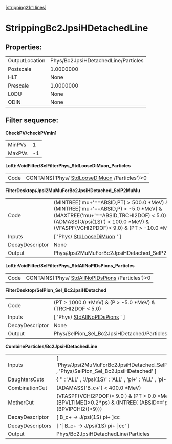 [[stripping21r1 lines]](./stripping21r1-index)

# StrippingBc2JpsiHDetachedLine

## Properties:

|                |                                     |
|----------------|-------------------------------------|
| OutputLocation | Phys/Bc2JpsiHDetachedLine/Particles |
| Postscale      | 1.0000000                           |
| HLT            | None                                |
| Prescale       | 1.0000000                           |
| L0DU           | None                                |
| ODIN           | None                                |

## Filter sequence:

**CheckPV/checkPVmin1**

|        |     |
|--------|-----|
| MinPVs | 1   |
| MaxPVs | -1  |

**LoKi::VoidFilter/SelFilterPhys_StdLooseDiMuon_Particles**

|      |                                                                                  |
|------|----------------------------------------------------------------------------------|
| Code | CONTAINS('Phys/ [StdLooseDiMuon](./stripping21r1-stdloosedimuon) /Particles')\>0 |

**FilterDesktop/Jpsi2MuMuForBc2JpsiHDetached_SelP2MuMu**

|                 |                                                                                                                                                                                                                         |
|-----------------|-------------------------------------------------------------------------------------------------------------------------------------------------------------------------------------------------------------------------|
| Code            | (MINTREE('mu+'==ABSID,PT) \> 500.0 \*MeV) & (MINTREE('mu+'==ABSID,P) \> -5.0 \*MeV) & (MAXTREE('mu+'==ABSID,TRCHI2DOF) \< 5.0) & (ADMASS('J/psi(1S)') \< 100.0 \*MeV) & (VFASPF(VCHI2PDOF)\< 9.0) & (PT \> -10.0 \*MeV) |
| Inputs          | [ 'Phys/ [StdLooseDiMuon](./stripping21r1-stdloosedimuon) ' ]                                                                                                                                                         |
| DecayDescriptor | None                                                                                                                                                                                                                    |
| Output          | Phys/Jpsi2MuMuForBc2JpsiHDetached_SelP2MuMu/Particles                                                                                                                                                                   |

**LoKi::VoidFilter/SelFilterPhys_StdAllNoPIDsPions_Particles**

|      |                                                                                        |
|------|----------------------------------------------------------------------------------------|
| Code | CONTAINS('Phys/ [StdAllNoPIDsPions](./stripping21r1-stdallnopidspions) /Particles')\>0 |

**FilterDesktop/SelPion_Sel_Bc2JpsiHDetached**

|                 |                                                                       |
|-----------------|-----------------------------------------------------------------------|
| Code            | (PT \> 1000.0 \*MeV) & (P \> -5.0 \*MeV) & (TRCHI2DOF \< 5.0)         |
| Inputs          | [ 'Phys/ [StdAllNoPIDsPions](./stripping21r1-stdallnopidspions) ' ] |
| DecayDescriptor | None                                                                  |
| Output          | Phys/SelPion_Sel_Bc2JpsiHDetached/Particles                           |

**CombineParticles/Bc2JpsiHDetachedLine**

|                  |                                                                                                                       |
|------------------|-----------------------------------------------------------------------------------------------------------------------|
| Inputs           | [ 'Phys/Jpsi2MuMuForBc2JpsiHDetached_SelP2MuMu' , 'Phys/SelPion_Sel_Bc2JpsiHDetached' ]                             |
| DaughtersCuts    | { '' : 'ALL' , 'J/psi(1S)' : 'ALL' , 'pi+' : 'ALL' , 'pi-' : 'ALL' }                                                  |
| CombinationCut   | (ADAMASS('B_c+') \< 400.0 \*MeV)                                                                                      |
| MotherCut        | (VFASPF(VCHI2PDOF)\< 9.0 ) & (PT \> 0.0 \*MeV) & (BPVLTIME()\>0.2\*ps) & (INTREE( (ABSID=='pi+') & (BPVIPCHI2()\>9))) |
| DecayDescriptor  | [ B_c+ -\> J/psi(1S) pi+ ]cc                                                                                        |
| DecayDescriptors | [ '[ B_c+ -\> J/psi(1S) pi+ ]cc' ]                                                                                |
| Output           | Phys/Bc2JpsiHDetachedLine/Particles                                                                                   |
